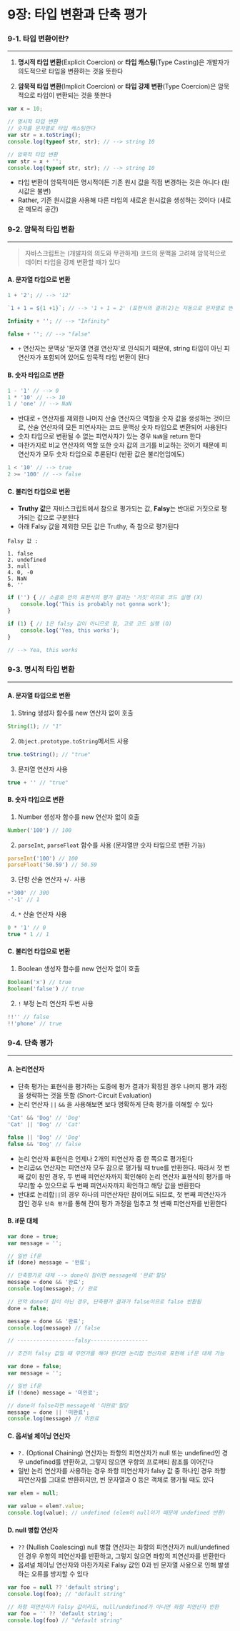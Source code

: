 # 9장: 타입 변환과 단축 평가

### 9-1. 타입 변환이란? 
---
1. **명시적 타입 변환**(Explicit Coercion) or **타입 캐스팅**(Type Casting)은 개발자가 의도적으로 타입을 변환하는 것을 뜻한다 

2. **암묵적 타입 변환**(Implicit Coercion) or **타입 강제 변환**(Type Coercion)은 암묵적으로 타입이 변환되는 것을 뜻한다 

```javascript
var x = 10;

// 명시적 타입 변환 
// 숫자를 문자열로 타입 캐스팅한다 
var str = x.toString();
console.log(typeof str, str); // --> string 10

// 암묵적 타입 변환 
var str = x + '';
console.log(typeof str, str); // --> string 10
```
- 타입 변환이 암묵적이든 명시적이든 기존 원시 값을 직접 변경하는 것은 아니다 (원시값은 불변)
- Rather, 기존 원시값을 사용해 다른 타입의 새로운 원시값을 생성하는 것이다 (새로운 메모리 공간) 

### 9-2. 암묵적 타입 변환 
---
> 자바스크립트는 (개발자의 의도와 무관하게) 코드의 문맥을 고려해 암묵적으로 데이터 타입을 강제 변환할 때가 있다 

#### A. 문자열 타입으로 변환 
```javascript
1 + '2'; // --> '12'

`1 + 1 = ${1 +1}`; // --> '1 + 1 = 2' (표현식의 결과(2)는 자동으로 문자열로 변환)

Infinity + ''; // --> "Infinity"

false + ''; // --> "false"
```
- `+` 연산자는 문맥상 '문자열 연결 연산자'로 인식되기 때문에, string 타입이 아닌 피연산자가 포함되어 있어도 암묵적 타입 변환이 된다 

#### B. 숫자 타입으로 변환 

```javascript 
1 - '1' // --> 0
1 * '10' // --> 10
1 / 'one' // --> NaN
```
- 반대로 `+` 연산자를 제외한 나머지 산술 연산자으 역할을 숫자 값을 생성하는 것이므로, 산술 연산자의 모든 피연사자는 코드 문맥상 숫자 타입으로 변환되어 사용된다 
- 숫자 타입으로 변환될 수 없는 피연사자가 있는 경우 `NaN`을 return 한다 
- 마찬가지로 비교 연산자의 역할 또한 숫자 값의 크기를 비교하는 것이기 때문에 피연산자가 모두 숫자 타입으로 추론된다 (반환 값은 불리언임에도)

```javascript
1 < '10' // --> true 
2 >= '100' // --> false 
```

#### C. 불리언 타입으로 변환 
- **Truthy 값**은 자바스크립트에서 참으로 평가되는 값, **Falsy**는 반대로 거짓으로 평가되는 값으로 구분된다 
- 아래 Falsy 값을 제외한 모든 값은 Truthy, 즉 참으로 평가된다 

```
Falsy 값 : 

1. false 
2. undefined 
3. null
4. 0, -0
5. NaN
6. ''
```

```javascript 
if ('') { // 소괄호 안의 표현식의 평가 결과는 '거짓'이므로 코드 실행 (X)
    console.log('This is probably not gonna work');
}

if (1) { // 1은 falsy 값이 아니므로 참, 고로 코드 실행 (O)
    console.log('Yea, this works');
}

// --> Yea, this works
```

### 9-3. 명시적 타입 변환 
---
#### A. 문자열 타입으로 변환 

1. String 생성자 함수를 new 연산자 없이 호출
```javascript
String(1); // "1"
```

2. `Object.prototype.toString`메서드 사용 
```javascript 
true.toString(); // "true"
```

3. 문자열 연산자 사용 
```javascript
true + '' // "true"
```

#### B. 숫자 타입으로 변환 

1. Number 생성자 함수를 new 연산자 없이 호출 
```javascript
Number('100') // 100 
```

2. `parseInt`, `parseFloat` 함수를 사용 (문자열만 숫자 타입으로 변환 가능)
```javascript
parseInt('100') // 100
parseFloat('50.59') // 50.59 
```

3. 단항 산술 연산자 `+`/`-` 사용 
```javascript
+'300' // 300
-'-1' // 1 
```

4. `*` 산술 연산자 사용 
```javascript
0 * '1' // 0
true * 1 // 1
```

#### C. 불리언 타입으로 변환 

1. Boolean 생성자 함수를 new 연산자 없이 호출 
```javascript
Boolean('x') // true
Boolean('false') // true
```

2. `!` 부정 논리 연산자 두번 사용 
```javascript
!!'' // false
!!'phone' // true
```

### 9-4. 단축 평가 
---
#### A. 논리연산자 
- 단축 평가는 표현식을 평가하는 도중에 평가 결과가 확정된 경우 나머지 평가 과정을 생략하는 것을 뜻함 (Short-Circuit Evaluation)
- 논리 연산자 `||` `&&` 을 사용해보면 보다 명확하게 단축 평가를 이해할 수 있다  

```javascript
'Cat' && 'Dog' // 'Dog' 
'Cat' || 'Dog' // 'Cat'

false || 'Dog' // 'Dog'
false && 'Dog' // false 
```
- 논리 연산자 표현식은 언제나 2개의 피연산자 중 한 쪽으로 평가된다 
- 논리곱`&&` 연산자는 피연산자 모두 참으로 평가될 때 true를 반환한다. 따라서 첫 번째 값이 참인 경우, 두 번째 피연산자까지 확인해야 논리 연산자 표현식의 평가를 마무리할 수 있으므로 두 번째 피연사자까지 확인하고 해당 값을 반환한다 
- 반대로 논리합`||`의 경우 하나의 피연산자만 참이어도 되므로, 첫 번째 피연산자가 참인 경우 `단축 평가`를 통해 잔여 평가 과정을 멈추고 첫 번째 피연산자를 반환한다 

#### B. if문 대체 
```javascript 
var done = true; 
var message = ''; 

// 일반 if문 
if (done) message = '완료';

// 단축평가로 대체 --> done이 참이면 message에 '완료'할당 
message = done && '완료'; 
console.log(message); // 완료 

// 만약 done이 참이 아닌 경우, 단축평가 결과가 false이므로 false 반환됨 
done = false;

message = done && '완료';
console.log(message) // false 

// ------------------falsy------------------

// 조건이 falsy 값일 떄 무언가를 해야 한다면 논리합 연산자로 표현해 if문 대체 가능

var done = false; 
var message = '';

// 일반 if문 
if (!done) message = '미완료';

// done이 false라면 message에 '미완료'할당 
message = done || '미완료';
console.log(message) // 미완료
```
#### C. 옵셔널 체이닝 연산자 
- `?.` (Optional Chaining) 연산자는 좌항의 피연산자가 null 또는 undefined인 경우 undefined를 반환하고, 그렇지 않으면 우항의 프로퍼티 참조를 이어간다 
- 일반 논리 연산자를 사용하는 경우 좌항 피연산자가 falsy 값 중 하나인 경우 좌항 피연산자를 그대로 반환하지만, 빈 문자열과 0 등은 객체로 평가될 때도 있다 
```javascript
var elem = null; 

var value = elem?.value; 
console.log(value); // undefined (elem이 null이기 때문에 undefined 반환)
```
#### D. null 병합 연산자
- `??` (Nullish Coalescing) null 병합 연산자는  좌항의 피연산자가 null/undefined인 경우 우항의 피연산자를 반환하고, 그렇지 않으면 좌항의 피연산자를 반환한다 
- 옵셔널 체이닝 연산자와 마찬가지로 Falsy 값인 0과 빈 문자열 사용으로 인해 발생하는 오류를 방지할 수 있다 

```javascript 
var foo = null ?? 'default string';
console.log(foo); // "default string"

// 좌항 피연산자가 Falsy 값이라도, null/undefined가 아니면 좌항 피연산자 반환 
var foo = '' ?? 'default string';
console.log(foo) // "default string"
```